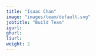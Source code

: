 ```yaml
---
title: "Isaac Chan"
image: "images/team/default.svg"
jobtitle: "Build Team"
igurl: 
ghurl: 
liurl:
weight: 2
---
```


